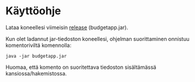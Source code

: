 # Käyttöohje
Lataa koneellesi viimeisin [release](https://github.com/RHeikkinen/otm-harjoitustyo/releases/tag/v1.0) (budgetapp.jar).

Kun olet ladannut jar-tiedoston koneellesi, ohjelman suorittaminen onnistuu komentoriviltä komennolla:
```
java -jar budgetapp.jar
```
Huomaa, että komento on suoritettava tiedoston sisältämässä kansiossa/hakemistossa.
